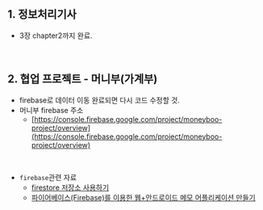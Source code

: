 ## 1. 정보처리기사
- 3장 chapter2까지 완료.

<br/>

## 2. 협업 프로젝트 - 머니부(가계부)
- firebase로 데이터 이동 완료되면 다시 코드 수정할 것.
- 머니부 firebase 주소
  - [https://console.firebase.google.com/project/moneyboo-project/overview](https://console.firebase.google.com/project/moneyboo-project/overview)
  
<br/>

- `firebase`관련 자료
  - [firestore 저장소 사용하기](https://jybaek.tistory.com/733)
  - [파이어베이스(Firebase)를 이용한 웹+안드로이드 메모 어플리케이션 만들기](https://www.inflearn.com/course/%ED%8C%8C%EC%9D%B4%EC%96%B4%EB%B2%A0%EC%9D%B4%EC%8A%A4-%EA%B0%95%EC%A2%8C-%EC%9B%B9-%EC%96%B4%ED%94%8C%EB%A6%AC%EC%BC%80%EC%9D%B4%EC%85%98#)
